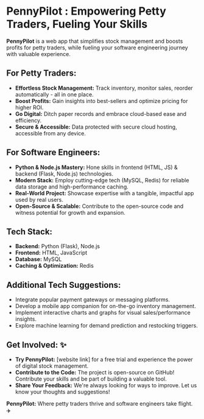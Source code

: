 # PennyPilot : Empowering Petty Traders, Fueling Your Skills

**PennyPilot** is a web app that simplifies stock management and boosts profits for petty traders, while fueling your software engineering journey with valuable experience.

## For Petty Traders:

- **Effortless Stock Management:** Track inventory, monitor sales, reorder automatically - all in one place.
- **Boost Profits:** Gain insights into best-sellers and optimize pricing for higher ROI.
- **Go Digital:** Ditch paper records and embrace cloud-based ease and efficiency.
- **Secure & Accessible:** Data protected with secure cloud hosting, accessible from any device.

## For Software Engineers:

- **Python & Node.js Mastery:** Hone skills in frontend (HTML, JS) & backend (Flask, Node.js) technologies.
- **Modern Stack:** Employ cutting-edge tech (MySQL, Redis) for reliable data storage and high-performance caching.
- **Real-World Project:** Showcase expertise with a tangible, impactful app used by real users.
- **Open-Source & Scalable:** Contribute to the open-source code and witness potential for growth and expansion.

## Tech Stack:

- **Backend:** Python (Flask), Node.js
- **Frontend:** HTML, JavaScript
- **Database:** MySQL
- **Caching & Optimization:** Redis

## Additional Tech Suggestions:

- Integrate popular payment gateways or messaging platforms.
- Develop a mobile app companion for on-the-go inventory management.
- Implement interactive charts and graphs for visual sales/performance insights.
- Explore machine learning for demand prediction and restocking triggers.

## Get Involved: ✨

- **Try PennyPilot:** [website link] for a free trial and experience the power of digital stock management.
- **Contribute to the Code:** The project is open-source on GitHub! Contribute your skills and be part of building a valuable tool.
- **Share Your Feedback:** We're always looking for ways to improve. Let us know your thoughts and suggestions!

**PennyPilot:** Where petty traders thrive and software engineers take flight. ✈️
